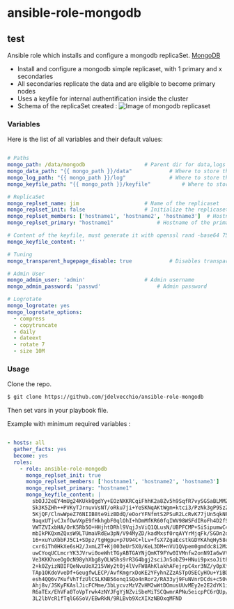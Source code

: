 # ansible-role-mongodb

## test
Ansible role which installs and configure a mongodb replicaSet. [MongoDB](https://www.mongodb.com/)

* Install and configure a mongodb simple replicaset, with 1 primary and x secondaries
* All secondaries replicate the data and are eligible to become primary nodes
* Uses a keyfile for internal authentification inside the cluster
* Schema of the replicaSet created :
![Image of mongodb replicaset](https://docs.mongodb.com/manual/_images/replica-set-primary-with-two-secondaries.bakedsvg.svg "MongoDB ReplicaSet")


### Variables

Here is the list of all variables and their default values:

```yaml

# Paths
mongo_path: /data/mongodb					# Parent dir for data,logs and keyfile
mongo_data_path: "{{ mongo_path }}/data"			# Where to store the data
mongo_log_path: "{{ mongo_path }}/log"				# Where to store the logs
mongo_keyfile_path: "{{ mongo_path }}/keyfile"			# Where to store the keyfile (used for internal authentification)

# ReplicaSet
mongo_replset_name: jim						# Name of the replicaset
mongo_replset_init: false					# Initialize the replicaset, set to true on first run only
mongo_replset_members: ['hostname1', 'hostname2', 'hostname3']	# Hostnames of your servers, where to deploy the replicaset
mongo_replset_primary: "hostname1"				# Hostname of the primary, which server will be the primary

# Content of the keyfile, must generate it with openssl rand -base64 756
mongo_keyfile_content: ''

# Tuning
mongo_transparent_hugepage_disable: true			# Disables transparent_hugepages and transparent_hugepages_defrag

# Admin User
mongo_admin_user: 'admin'					# Admin username
mongo_admin_password: 'passwd'					# Admin password

# Logrotate
mongo_logrotate: yes
mongo_logrotate_options:
  - compress
  - copytruncate
  - daily
  - dateext
  - rotate 7
  - size 10M
```

### Usage


Clone the repo.
```bash
$ git clone https://github.com/jdelvecchio/ansible-role-mongodb
```
Then set vars in your playbook file.

Example with minimum required variables :

```yaml

- hosts: all
  gather_facts: yes
  become: yes
  roles:
    - role: ansible-role-mongodb
      mongo_replset_init: true
      mongo_replset_members: ['hostname1', 'hostname2', 'hostname3']
      mongo_replset_primary: "hostname1"
      mongo_keyfile_content: |
        sbOJJ2eEY4mUg24KUkkQgdYy+EOzNXKRCqiFhhK2a8Zv5h9SqfR7vySGSaBLMMZW
        Sk3K5ZHh++PVKyTJrnuvVsNT/oRku7ji+YeSKNqAKtWgm+ktci3/PzNk3gP9SzZC
        5KjQF/ClnwWpeZ76NIIB8te9izBDdQ/eOorYFNfmtS2PSuR2LcRvK77jUn5qkNFW
        9aqxUTjvCJxfOwVXpE9fHkhgbF0qlOhI+hDmMfKR60fqIWV98WSFdIRoFh4D2fSw
        VWTZVIxbHA/OrK5Rb5O+HHjhtDRhl9VqjJsViQ1QLusN/UBPFCMP+SiSipumwC4s
        mbIkPKQxmZQxsW9LTUmaVRdEw3pN/V94MyZD/kadMxsf0rqAYYrMjqFk/SGDn2oO
        16+xuYuXbbFJ5C1+SDpz/tgHgpu+p7U94C+lLv+fsX7ZgaEcstkGDYKAhqHy58en
        cxr6iTh0HkXe6sH2/JxmLZT+Kj003eUr5X0/KeL3DM+nVU1QVpem0gmddc8i2Mz9
        uwCYoqUCLmcrYK3JVrwi0oeWhtTGyABTGAYNjQmKT9FYw0IVMnfw2onN9Ia6wVtH
        Ve3KKKhxeOgOcN98yhXbg8yOLWShs9rR3G4bgj2sciJn5obZ9+HNui9pxsoJit8x
        2+k0ZyizNBIFQeNvuUoX215VWy2t0j4lVvFW8AhKlakhAFejrpC4xr3NZ/y0pXfU
        TAp1OKdoVveDf+GeugfwLECP/AvfKmgrxDoKE2YFyhnZZzASTpOSECyHOu+YiBDv
        esh4QQ6v7KufVhTfzUlCSLKNB56onq1SQo4nRor2/RA33yj9FuNVnrDCds+c50vD
        Ahj8v/JSKyFKAslJicFCMme/3bLycvzMzVZvHM2wWtDOmusUUvMEy2e2E2dYK1i2
        R6aTEx/EhVFa0ToVpTrwk4zNYJFgYjNZviSbeMiTSCQwmrAPNu5eicpPC6rQUp/y
        3L2lbVcR1fTqlG6SoV/EBwRkN/9RLBvb9XcXIXzNBOxqMFND
      
